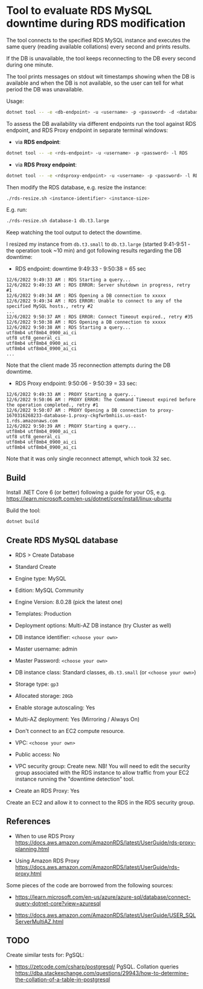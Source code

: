 # Tool to evaluate RDS MySQL downtime during RDS modification

The tool connects to the specified RDS MySQL instance and executes the same query (reading available collations) every second and prints results.

If the DB is unavailable, the tool keeps reconnecting to the DB every second during one minute.

The tool prints messages on stdout wit timestamps showing when the DB is available and when the DB is not available, so the user can tell for what period the DB was unavailable.

Usage:

```bash
dotnet tool -- -e <db-endpoint> -u <username> -p <password> -d <database> -l <label>
```

To assess the DB availability via different endpoints run the tool against RDS endpoint, and RDS Proxy endpoint in separate terminal windows:

* via **RDS endpoint**:

```bash
dotnet tool -- -e <rds-endpoint> -u <username> -p <password> -l RDS
```

* via **RDS Proxy endpoint**:

```bash
dotnet tool -- -e <rdsproxy-endpoint> -u <username> -p <password> -l RDSProxy
```

Then modify the RDS database, e.g. resize the instance:

```bash
./rds-resize.sh <instance-identifier> <instance-size>
```

E.g. run:

```bash
./rds-resize.sh database-1 db.t3.large
```

Keep watching the tool output to detect the downtime.

I resized my instance from `db.t3.small` to `db.t3.large` (started 9:41-9:51 - the operation took ~10 min) and got following results regarding the DB downtime:

* RDS endpoint: downtime 9:49:33 - 9:50:38 = 65 sec

```text
12/6/2022 9:49:33 AM : RDS Starting a query...
12/6/2022 9:49:33 AM : RDS ERROR: Server shutdown in progress, retry #1
12/6/2022 9:49:34 AM : RDS Opening a DB connection to xxxxx
12/6/2022 9:49:34 AM : RDS ERROR: Unable to connect to any of the specified MySQL hosts., retry #2
...
12/6/2022 9:50:37 AM : RDS ERROR: Connect Timeout expired., retry #35
12/6/2022 9:50:38 AM : RDS Opening a DB connection to xxxxx
12/6/2022 9:50:38 AM : RDS Starting a query...
utf8mb4 utf8mb4_0900_ai_ci
utf8 utf8_general_ci
utf8mb4 utf8mb4_0900_ai_ci
utf8mb4 utf8mb4_0900_ai_ci
...
```

Note that the client made 35 reconnection attempts during the DB downtime.

* RDS Proxy endpoint: 9:50:06 - 9:50:39 = 33 sec:

```text
12/6/2022 9:49:33 AM : PROXY Starting a query...
12/6/2022 9:50:06 AM : PROXY ERROR: The Command Timeout expired before the operation completed., retry #1
12/6/2022 9:50:07 AM : PROXY Opening a DB connection to proxy-1670316268233-database-1.proxy-ckgfwrbmhiis.us-east-1.rds.amazonaws.com
12/6/2022 9:50:39 AM : PROXY Starting a query...
utf8mb4 utf8mb4_0900_ai_ci
utf8 utf8_general_ci
utf8mb4 utf8mb4_0900_ai_ci
utf8mb4 utf8mb4_0900_ai_ci
```

Note that it was only single reconnect attempt, which took 32 sec.  


## Build

Install .NET Core 6 (or better) following a guide for your OS, e.g. <https://learn.microsoft.com/en-us/dotnet/core/install/linux-ubuntu>

Build the tool:

```bash
dotnet build
```

## Create RDS MySQL database

* RDS > Create Database

* Standard Create

* Engine type: MySQL

* Edition: MySQL Community

* Engine Version: 8.0.28 (pick the latest one)

* Templates: Production

* Deployment options: Multi-AZ DB instance (try Cluster as well)

* DB instance identifier: `<choose your own>`

* Master username: admin

* Master Password: `<choose your own>`

* DB instance class: Standard classes, `db.t3.small` (or `<choose your own>`)

* Storage type: `gp3`

* Allocated storage: `20Gb`

* Enable storage autoscaling: Yes

* Multi-AZ deployment: Yes (Mirroring / Always On)

* Don't connect to an EC2 compute resource.

* VPC: `<choose your own>`

* Public access: No

* VPC security group: Create new. NB! You will need to edit the security group associated with the RDS instance to allow traffic from your EC2 instance running the "downtime detection" tool.

* Create an RDS Proxy: Yes

Create an EC2 and allow it to connect to the RDS in the RDS security group.

## References

* When to use RDS Proxy <https://docs.aws.amazon.com/AmazonRDS/latest/UserGuide/rds-proxy-planning.html>

* Using Amazon RDS Proxy <https://docs.aws.amazon.com/AmazonRDS/latest/UserGuide/rds-proxy.html>

Some pieces of the code are borrowed from the following sources:

* <https://learn.microsoft.com/en-us/azure/azure-sql/database/connect-query-dotnet-core?view=azuresql>

* <https://docs.aws.amazon.com/AmazonRDS/latest/UserGuide/USER_SQLServerMultiAZ.html>

## TODO

Create similar tests for: PgSQL:

* <https://zetcode.com/csharp/postgresql/> PgSQL. Collation queries <https://dba.stackexchange.com/questions/29943/how-to-determine-the-collation-of-a-table-in-postgresql>

